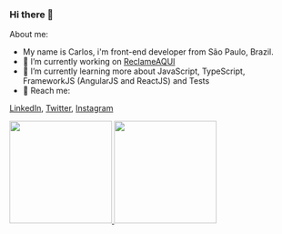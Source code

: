 ### Hi there 👋



About me:
- My name is Carlos, i'm front-end developer from São Paulo, Brazil.
- 🔭 I’m currently working on [ReclameAQUI](https://www.reclameaqui.com.br/)
- 🌱 I’m currently learning more about JavaScript, TypeScript, FrameworkJS (AngularJS and ReactJS) and Tests
- 💬 Reach me:

[LinkedIn](https://www.linkedin.com/in/carlos-eduardo-2a2804105/), [Twitter](https://twitter.com/cewaldow), [Instagram](https://www.instagram.com/cwaldow/)

<div align="left">
  <a href="https://github.com/cpwaldow/">
    <img height="180em" src="https://github-readme-stats.vercel.app/api?username=cpwaldow&show_icons=true&theme=dracula" />
    <img height="180em" src="https://github-readme-stats.vercel.app/api/top-langs/?username=cpwaldow&layout=compact" />
  </a>
</div>
